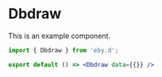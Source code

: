 # Dbdraw

This is an example component.

```jsx
import { Dbdraw } from 'eby.d';

export default () => <Dbdraw data={{}} />
```
